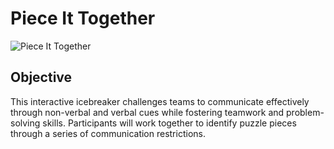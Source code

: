 # Piece It Together
![Piece It Together](images/piece-it-together.JPG)
## Objective
This interactive icebreaker challenges teams to communicate effectively through non-verbal and verbal cues while fostering teamwork and problem-solving skills. Participants will work together to identify puzzle pieces through a series of communication restrictions.
